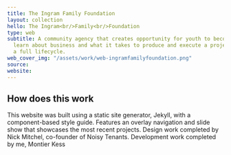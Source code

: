 ```yaml
---
title: The Ingram Family Foundation
layout: collection
hello: The Ingram<br/>Family<br/>Foundation
type: web
subtitle: A community agency that creates opportunity for youth to become entrepreneurs,
  learn about business and what it takes to produce and execute a project through
  a full lifecycle.
web_cover_img: "/assets/work/web-ingramfamilyfoundation.png"
source: 
website: 
---
```


## How does this work

This website was built using a static site generator, Jekyll, with a component-based style guide.  Features an overlay navigation and slide show that showcases the most recent projects.  Design work completed by Nick Mitchel, co-founder of Noisy Tenants.  Development work completed by me, Montier Kess